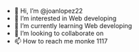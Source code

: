 - 👋 Hi, I’m @joanlopez22
- 👀 I’m interested in Web developing
- 🌱 I’m currently learning Web developing
- 💞️ I’m looking to collaborate on 
- 📫 How to reach me monke 1117

<!---
joanlopez22/joanlopez22 is a ✨ special ✨ repository because its `README.md` (this file) appears on your GitHub profile.
You can click the Preview link to take a look at your changes.
--->
